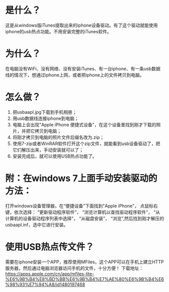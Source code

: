 # 是什么？
  这是从windows版iTunes提取出来的iphone设备驱动。有了这个驱动就能使用iphone的usb热点功能。不用安装完整的iTunes软件。
  
# 为什么？
  在电脑没有WiFi、没有网络、没有安装iTunes、有一台iphone、有一条usb数据线的情况下，想通过iphone上网，或者把iphone上的文件拷贝到电脑。
 
# 怎么做？
  1. 把usbaapl.jpg下载到手机相册；
  2. 用usb数据线连接iphone到电脑；
  3. 电脑上会出现"Apple iPhone 便捷式设备"，在这个设备里找到刚才下载的照片，并把它拷贝到电脑；
  4. 将刚才拷贝到电脑的照片文件后缀名改为.zip；
  5. 使用7-zip或者WinRAR软件打开这个zip文件，就能看到usb设备驱动了，把它们解压出来，手动安装就可以了；
  6. 安装完成后，就可以使用USB热点功能了。
  
#  附：在windows 7上面手动安装驱动的方法：
  打开windows设备管理器，在“便捷设备”下面找到"Apple iPhone"，
  点鼠标右键，依次选择：
    “更新驱动程序软件”，
    “浏览计算机以查找驱动程序软件”，
    “从计算机的设备驱动程序列表中选择”，
    “从磁盘安装”，
    “浏览”,然后找到刚才解压的usbaapl.inf，选中它进行安装。
    
    
# 使用USB热点传文件？
需要在iphone安装一个APP，推荐使用MFiles，这个APP可以在手机上建立HTTP服务器，然后通过电脑浏览器访问手机的文件，十分方便！
下载地址：https://apps.apple.com/cn/app/mfiles-lite-%E6%9B%B4%E8%BD%BB%E6%9B%B4%E7%AE%80%E6%9B%B4%E6%98%93%E7%94%A8/id1480197468

